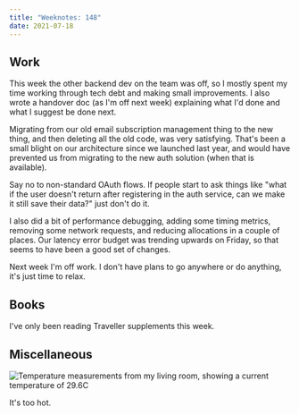 ```yaml
---
title: "Weeknotes: 148"
date: 2021-07-18
---
```


## Work

This week the other backend dev on the team was off, so I mostly spent
my time working through tech debt and making small improvements.  I
also wrote a handover doc (as I'm off next week) explaining what I'd
done and what I suggest be done next.

Migrating from our old email subscription management thing to the new
thing, and then deleting all the old code, was very satisfying.
That's been a small blight on our architecture since we launched last
year, and would have prevented us from migrating to the new auth
solution (when that is available).

Say no to non-standard OAuth flows.  If people start to ask things
like "what if the user doesn't return after registering in the auth
service, can we make it still save their data?" just don't do it.

I also did a bit of performance debugging, adding some timing metrics,
removing some network requests, and reducing allocations in a couple
of places.  Our latency error budget was trending upwards on Friday,
so that seems to have been a good set of changes.

Next week I'm off work.  I don't have plans to go anywhere or do
anything, it's just time to relax.


## Books

I've only been reading Traveller supplements this week.


## Miscellaneous

![Temperature measurements from my living room, showing a current temperature of 29.6C](weeknotes-148/temperature.png)

It's too hot.
